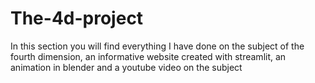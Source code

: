 # The-4d-project
In this section you will find everything I have done on the subject of the fourth dimension, an informative website created with streamlit, an animation in blender and a youtube video on the subject
